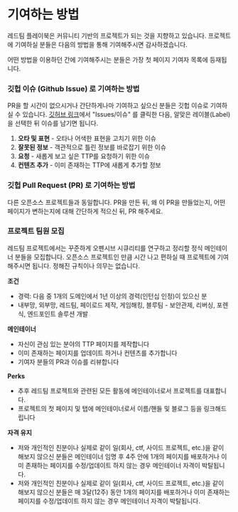 # 기여하는 방법

레드팀 플레이북은 커뮤니티 기반의 프로젝트가 되는 것을 지향하고 있습니다. 프로젝트에 기여하실 분들은 다음의 방법을 통해 기여해주시면 감사하겠습니다.&#x20;

어떤 방법을 이용하던 간에 기여해주시는 분들은 가장 첫 페이지 기여자 목록에 등재됩니다.&#x20;

### 깃헙 이슈 (Github Issue) 로 기여하는 방법&#x20;

PR을 할 시간이 없으시거나 간단하게나마 기여하고 싶으신 분들은 깃헙 이슈로 기여하실 수 있습니다. [깃허브 링크](https://github.com/ChoiSG/kr-redteam-playbook)에서 "Issues/이슈" 를 클릭한 다음, 알맞은 레이블(Label)을 선택한 뒤 이슈를 남기면 됩니다.&#x20;

1. **오타 및 표현** - 오타나 어색한 표현을 고치기 위한 이슈&#x20;
2. **잘못된 정보** - 객관적으로 틀린 정보를 바로잡기 위한 이슈 &#x20;
3. **요청** - 새롭게 보고 싶은 TTP를 요청하기 위한 이슈&#x20;
4. **컨텐츠 추가** - 이미 존재하는 TTP에 새롭게 추가할 정보&#x20;

### 깃헙 Pull Request (PR) 로 기여하는 방법&#x20;

다른 오픈소스 프로젝트들과 동일합니다. PR을 만든 뒤, 왜 이 PR을 만들었는지, 어떤 페이지가 변하는지에 대해 간단하게 적으신 뒤, PR 해주세요.&#x20;

### 프로젝트 팀원 모집&#x20;

레드팀 프로젝트에서는 꾸준하게 오펜시브 시큐리티를 연구하고 정리할 정식 메인테이너 분들을 모집합니다. 오픈소스 프로젝트인 만큼 시간 나고 편하실 때 프로젝트에 기여해주시면 됩니다. 정해진 규칙이나 의무는 없습니다.

**조건**

* 경력: 다음 중 1개의 도메인에서 1년 이상의 경력(인턴십 인정)이 있으신 분
* 내부망, 외부망, 레드팀, 페이로드 제작, 게임해킹, 블루팀 - 보안관제, 리버싱, 포렌식, 엔드포인트 솔루션 개발&#x20;

**메인테이너**

* 자신이 관심 있는 분야의 TTP 페이지를 제작합니다
* 이미 존재하는 페이지를 업데이트 하거나 컨텐츠를 추가합니다
* 기여자 분들의 PR과 이슈를 리뷰합니다

**Perks**

* 추후 레드팀 프로젝트와 관련된 모든 활동에 메인테이너로서 프로젝트를 대표합니다.
* 프로젝트의 첫 페이지 및 탭에 메인테이너로서 이름/핸들 및 블로그 등을 링크해드립니다

**자격 유지**&#x20;

* 저와 개인적인 친분이나 실제로 같이 일(회사, ctf, 사이드 프로젝트, etc.)을 같이 해보지 않으신 분들은 메인테이너 임명 후 4주 안에 1개의 페이지를 배포하거나 이미 존재하는 페이지를 수정/업데이트 하지 않는 경우 메인테이너 자격이 박탈됩니다.&#x20;
* 저와 개인적인 친분이나 실제로 같이 일(회사, ctf, 사이드 프로젝트, etc.)을 같이 해보지 않으신 분들은 매 3달(12주) 동안 1개의 페이지를 배포하거나 이미 존재하는 페이지를 수정/업데이트 하지 않는 경우 메인테이너 자격이 박탈됩니다.&#x20;

